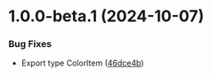 # 1.0.0-beta.1 (2024-10-07)


### Bug Fixes

* Export type ColorItem ([46dce4b](https://github.com/ff6347/named-css-colors/commit/46dce4b0089c6fb01991611d1af36d0eef37ca94))
